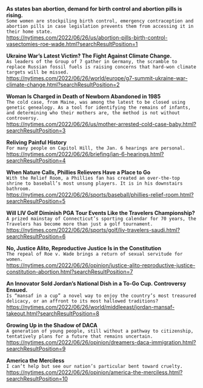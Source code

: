 **As states ban abortion, demand for birth control and abortion pills is rising.**\
`Some women are stockpiling birth control, emergency contraception and abortion pills in case legislation prevents them from accessing it in their home state.`\
https://nytimes.com/2022/06/26/us/abortion-pills-birth-control-vasectomies-roe-wade.html?searchResultPosition=1

**Ukraine War’s Latest Victim? The Fight Against Climate Change.**\
`As leaders of the Group of 7 gather in Germany, the scramble to replace Russian fossil fuels is raising concerns that hard-won climate targets will be missed.`\
https://nytimes.com/2022/06/26/world/europe/g7-summit-ukraine-war-climate-change.html?searchResultPosition=2

**Woman Is Charged in Death of Newborn Abandoned in 1985**\
`The cold case, from Maine, was among the latest to be closed using genetic genealogy. As a tool for identifying the remains of infants, and determining who their mothers are, the method is not without controversy.`\
https://nytimes.com/2022/06/26/us/mother-arrested-cold-case-baby.html?searchResultPosition=3

**Reliving Painful History**\
`For many people on Capitol Hill, the Jan. 6 hearings are personal.`\
https://nytimes.com/2022/06/26/briefing/jan-6-hearings.html?searchResultPosition=4

**When Nature Calls, Phillies Relievers Have a Place to Go**\
`With the Relief Room, a Phillies fan has created an over-the-top shrine to baseball’s most unsung players. It is in his downstairs bathroom.`\
https://nytimes.com/2022/06/26/sports/baseball/phillies-relief-room.html?searchResultPosition=5

**Will LIV Golf Diminish PGA Tour Events Like the Travelers Championship?**\
`A prized mainstay of Connecticut’s sporting calendar for 70 years, the Travelers has become more than just a golf tournament.`\
https://nytimes.com/2022/06/26/sports/golf/liv-travelers-saudi.html?searchResultPosition=6

**No, Justice Alito, Reproductive Justice Is in the Constitution**\
`The repeal of Roe v. Wade brings a return of sexual servitude for women.`\
https://nytimes.com/2022/06/26/opinion/justice-alito-reproductive-justice-constitution-abortion.html?searchResultPosition=7

**An Innovator Sold Jordan’s National Dish in a To-Go Cup. Controversy Ensued.**\
`Is “mansaf in a cup” a novel way to enjoy the country’s most treasured delicacy, or an affront to its most hallowed traditions?`\
https://nytimes.com/2022/06/26/world/middleeast/jordan-mansaf-takeout.html?searchResultPosition=8

**Growing Up in the Shadow of DACA**\
`A generation of young people, still without a pathway to citizenship, tentatively plans for a future that remains uncertain.`\
https://nytimes.com/2022/06/26/opinion/dreamers-daca-immigration.html?searchResultPosition=9

**America the Merciless**\
`I can’t help but see our nation’s particular bent toward cruelty. `\
https://nytimes.com/2022/06/26/opinion/america-the-merciless.html?searchResultPosition=10

